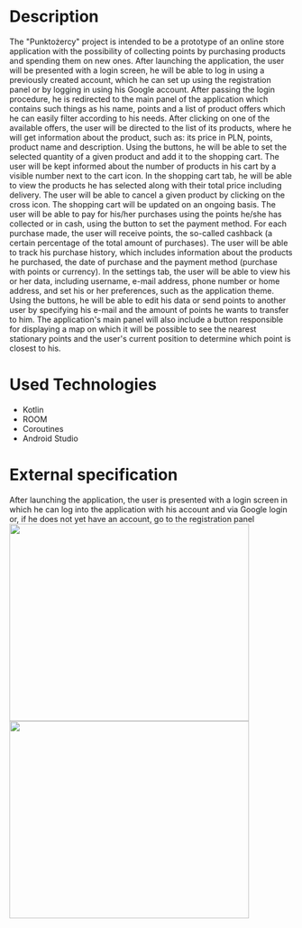 # Description
The "Punktożercy" project is intended to be a prototype of an online store application with the possibility of collecting points by purchasing products and spending them on new ones. After launching the application, the user will be presented with a login screen, he will be able to log in using a previously created account, which he can set up using the registration panel or by logging in using his Google account. After passing the login procedure, he is redirected to the main panel of the application which contains such things as his name, points and a list of product offers which he can easily filter according to his needs. After clicking on one of the available offers, the user will be directed to the list of its products, where he will get information about the product, such as: its price in PLN, points, product name and description. Using the buttons, he will be able to set the selected quantity of a given product and add it to the shopping cart. 
The user will be kept informed about the number of products in his cart by a visible number next to the cart icon. In the shopping cart tab, he will be able to view the products he has selected along with their total price including delivery. The user will be able to cancel a given product by clicking on the cross icon. The shopping cart will be updated on an ongoing basis. The user will be able to pay for his/her purchases using the points he/she has collected or in cash, using the button to set the payment method. For each purchase made, the user will receive points, the so-called cashback (a certain percentage of the total amount of purchases). The user will be able to track his purchase history, which includes information about the products he purchased, the date of purchase and the payment method (purchase with points or currency). In the settings tab, the user will be able to view his or her data, including username, e-mail address, phone number or home address, and set his or her preferences, such as the application theme.
Using the buttons, he will be able to edit his data or send points to another user by specifying his e-mail and the amount of points he wants to transfer to him. The application's main panel will also include a button responsible for displaying a map on which it will be possible to see the nearest stationary points and the user's current position to determine which point is closest to his.

# Used Technologies
- Kotlin
- ROOM
- Coroutines
- Android Studio

# External specification
After launching the application, the user is presented with a login screen in which he can log into the application with his account and via Google login or, if he does not yet have an account, go to the registration panel 
<img src="https://github.com/rixis321/Punktozercy/assets/58139675/bd856561-7502-41ca-b37e-031f85ccc881" width="425" height="350"/> <img src="https://github.com/rixis321/Punktozercy/assets/58139675/cc05767c-a944-46b0-b3d8-9044f7d9172d" width="425" height="350"/>


